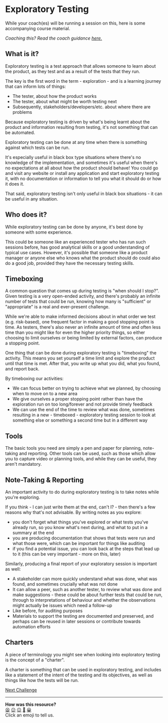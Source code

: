 # Exploratory Testing

While your coach(es) will be running a session on this, here is some
accompanying course material.

_Coaching this? Read the coach guidance
[here.](https://github.com/makersacademy/slug/blob/main/materials/universe/quality_engineering/intro_to_testing/phase2/workshops/exploratory.x.md)_

## What is it?

Exploratory testing is a test approach that allows someone to learn about the
product, as they test and as a result of the tests that they run.

The key is the first word in the term - exploration - and is a learning journey
that can inform lots of things:

* The tester, about how the product works
* The tester, about what might be worth testing next
* Subsequently, stakeholders/developers/etc. about where there are problems

Because exploratory testing is driven by what's being learnt about the product
and information resulting from testing, it's not something that can be
automated.

Exploratory testing can be done at any time when there is something against
which tests can be run.

It's especially useful in black box type situations where there's no knowledge
of the implementation, and sometimes it's useful when there's no expectations at
all about how the product should behave! You could go and visit any website or
install any application and start exploratory testing it, with no documentation
or information to tell you what it should do or how it does it.

That said, exploratory testing isn't only useful in black box situations - it
can be useful in any situation.

## Who does it?

While exploratory testing can be done by anyone, it's best done by someone with
some experience.

This could be someone like an experienced tester who has run such sessions
before, has good analytical skills or a good understanding of typical use cases.
However, it's possible that someone like a product manager or anyone else who
knows what the product should do could also do a good job, provided they have
the necessary testing skills.

## Timeboxing

A common question that comes up during testing is "when should I stop?". Given
testing is a very open-ended activity, and there's probably an infinite number
of tests that could be run, knowing how many is "sufficient" or "appropriate" is
a real and ever-present challenge.

While we're able to make informed decisions about in what order we test (e.g.
risk-based), one frequent factor in making a good stopping point is time. As
testers, there's also never an infinite amount of time and often less time than
you might like for even the higher priority things, so either choosing to limit
ourselves or being limited by external factors, can produce a stopping point.

One thing that can be done during exploratory testing is "timeboxing" the
activity. This means you set yourself a time limit and explore the product until
that time is met. After that, you write up what you did, what you found, and
report back.

By timeboxing our activities:

* We can focus better on trying to achieve what we planned, by choosing when to
  move on to a new area
* We give ourselves a proper stopping point rather than have the exploration run
  on too long/forever and not provide timely feedback
* We can use the end of the time to review what was done, sometimes resulting in
  a new - timeboxed - exploratory testing session to look at something else or
  something a second time but in a different way

## Tools

The basic tools you need are simply a pen and paper for planning, note-taking
and reporting. Other tools can be used, such as those which allow you to capture
video or planning tools, and while they can be useful, they aren't mandatory.

## Note-Taking & Reporting

An important activity to do during exploratory testing is to take notes while
you're exploring.

If you think - I can just write them at the end, can't I? - then there's a few
reasons why that's not advisable. By writing notes as you explore:

* you don't forget what things you've explored or what tests you've already run,
  so you know what's next during, and what to put in a summary at the end
* you are producing documentation that shows that tests were run and what those
  were, which can be important for things like auditing
* if you find a potential issue, you can look back at the steps that lead up to
  it (this can be very important - more on this, later)

Similarly, producing a final report of your exploratory session is important as
well:

* A stakeholder can more quickly understand what was done, what was found, and
  sometimes crucially what was not done
* It can allow a peer, such as another tester, to review what was done and make
  suggestions - these could be about further tests that could be run, through to
  interpretations of behaviour and whether the observations might actually be
  issues which need a follow-up
* Like before, for auditing purposes
* Materials to support the testing are documented and preserved, and perhaps can
  be reused in later sessions or contribute towards automation efforts

## Charters

A piece of terminology you might see when looking into exploratory testing is
the concept of a "charter".

A charter is something that can be used in exploratory testing, and includes
like a statement of the intent of the testing and its objectives, as well as
things like how the tests will be run.

[Next Challenge](03_solo_exploring.md)

<!-- BEGIN GENERATED SECTION DO NOT EDIT -->

---

**How was this resource?**  
[😫](https://airtable.com/shrUJ3t7KLMqVRFKR?prefill_Repository=makersacademy%2Fintro-to-testing&prefill_File=phase2%2F02_exploratory.md&prefill_Sentiment=😫) [😕](https://airtable.com/shrUJ3t7KLMqVRFKR?prefill_Repository=makersacademy%2Fintro-to-testing&prefill_File=phase2%2F02_exploratory.md&prefill_Sentiment=😕) [😐](https://airtable.com/shrUJ3t7KLMqVRFKR?prefill_Repository=makersacademy%2Fintro-to-testing&prefill_File=phase2%2F02_exploratory.md&prefill_Sentiment=😐) [🙂](https://airtable.com/shrUJ3t7KLMqVRFKR?prefill_Repository=makersacademy%2Fintro-to-testing&prefill_File=phase2%2F02_exploratory.md&prefill_Sentiment=🙂) [😀](https://airtable.com/shrUJ3t7KLMqVRFKR?prefill_Repository=makersacademy%2Fintro-to-testing&prefill_File=phase2%2F02_exploratory.md&prefill_Sentiment=😀)  
Click an emoji to tell us.

<!-- END GENERATED SECTION DO NOT EDIT -->
